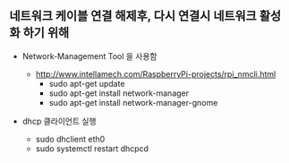 
## 네트워크 케이블 연결 해제후, 다시 연결시 네트워크 활성화 하기 위해
- Network-Management Tool 을 사용함
  - http://www.intellamech.com/RaspberryPi-projects/rpi_nmcli.html
    - sudo apt-get update
    - sudo apt-get install network-manager
    - sudo apt-get install network-manager-gnome

- dhcp 클라이언트 실행 
  - sudo dhclient eth0
  - sudo systemctl restart dhcpcd
  
   
